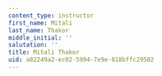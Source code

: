 ```yaml
---
content_type: instructor
first_name: Mitali
last_name: Thakor
middle_initial: ''
salutation: ''
title: Mitali Thakor
uid: a82249a2-ec02-5994-7e9e-818bffc29502
---
```

